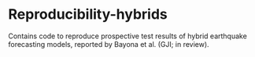 # Reproducibility-hybrids
Contains code to reproduce prospective test results of hybrid earthquake forecasting models, reported by Bayona et al. (GJI; in review).
